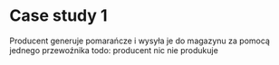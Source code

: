 # Case study 1

Producent generuje pomarańcze i wysyła je do magazynu za pomocą jednego przewoźnika
todo: producent nic nie produkuje